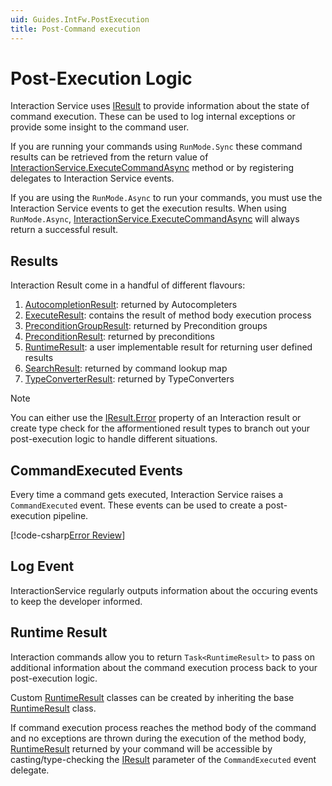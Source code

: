 ```yaml
---
uid: Guides.IntFw.PostExecution
title: Post-Command execution
---
```


# Post-Execution Logic

Interaction Service uses [IResult] to provide information about the state of command execution.
These can be used to log internal exceptions or provide some insight to the command user.

If you are running your commands using `RunMode.Sync` these command results can be retrieved from
the return value of [InteractionService.ExecuteCommandAsync] method or by
registering delegates to Interaction Service events.

If you are using the `RunMode.Async` to run your commands,
you must use the Interaction Service events to get the execution results. When using `RunMode.Async`,
[InteractionService.ExecuteCommandAsync] will always return a successful result.

[InteractionService.ExecuteCommandAsync]: xref:Discord.Interactions.InteractionService.ExecuteCommandAsync*

## Results

Interaction Result come in a handful of different flavours:

1. [AutocompletionResult]: returned by Autocompleters
2. [ExecuteResult]: contains the result of method body execution process
3. [PreconditionGroupResult]: returned by Precondition groups
4. [PreconditionResult]: returned by preconditions
5. [RuntimeResult]: a user implementable result for returning user defined results
6. [SearchResult]: returned by command lookup map
7. [TypeConverterResult]: returned by TypeConverters

> [!NOTE]
> You can either use the [IResult.Error] property of an Interaction result or create type check for the
> afformentioned result types to branch out your post-execution logic to handle different situations.


[AutocompletionResult]: xref:Discord.AutocompleteResult
[ExecuteResult]: xref:Discord.Interactions.ExecuteResult
[PreconditionGroupResult]: xref:Discord.Interactions.PreconditionGroupResult
[PreconditionResult]: xref:Discord.Interactions.PreconditionResult
[SearchResult]: xref:Discord.Interactions.SearchResult`1
[TypeConverterResult]: xref:Discord.Interactions.TypeConverterResult
[IResult.Error]: xref:Discord.Interactions.IResult.Error*

## CommandExecuted Events

Every time a command gets executed, Interaction Service raises a `CommandExecuted` event.
These events can be used to create a post-execution pipeline.

[!code-csharp[Error Review](samples/postexecution/error_review.cs)]

## Log Event

InteractionService regularly outputs information about the occuring events to keep the developer informed.

## Runtime Result

Interaction commands allow you to return `Task<RuntimeResult>` to pass on additional information about the command execution
process back to your post-execution logic.

Custom [RuntimeResult] classes can be created by inheriting the base [RuntimeResult] class.

If command execution process reaches the method body of the command and no exceptions are thrown during
the execution of the method body, [RuntimeResult] returned by your command will be accessible by casting/type-checking the
[IResult] parameter of the `CommandExecuted` event delegate.

[RuntimeResult]: xref:Discord.Interactions.RuntimeResult
[IResult]: xref:Discord.Interactions.IResult
